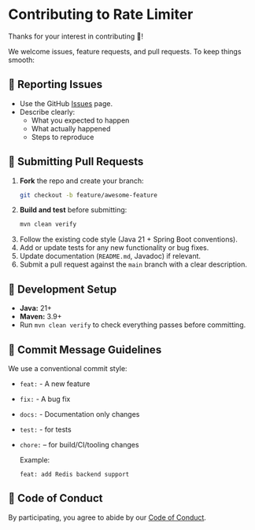 # Contributing to Rate Limiter

Thanks for your interest in contributing 🎉!

We welcome issues, feature requests, and pull requests. To keep things smooth:

## 🐛 Reporting Issues
- Use the GitHub [Issues](https://github.com/amythlabs/rate-limiter/issues) page.
- Describe clearly:
    - What you expected to happen
    - What actually happened
    - Steps to reproduce

## 🌟 Submitting Pull Requests
1. **Fork** the repo and create your branch:
   ```bash
   git checkout -b feature/awesome-feature
    ```
2. **Build and test** before submitting:
    ```bash
    mvn clean verify
    ```
3. Follow the existing code style (Java 21 + Spring Boot conventions).
4. Add or update tests for any new functionality or bug fixes.
5. Update documentation (`README.md`, Javadoc) if relevant.
6. Submit a pull request against the `main` branch with a clear description.

## 📖 Development Setup
- **Java:** 21+
- **Maven:** 3.9+
- Run `mvn clean verify` to check everything passes before committing.

## 🔑 Commit Message Guidelines
We use a conventional commit style:
- `feat:` - A new feature
- `fix:` - A bug fix
- `docs:` - Documentation only changes
- `test:` - for tests
- `chore:` – for build/CI/tooling changes

  Example:

  `feat: add Redis backend support`

## 🙌 Code of Conduct
By participating, you agree to abide by our [Code of Conduct](CODE_OF_CONDUCT.md).